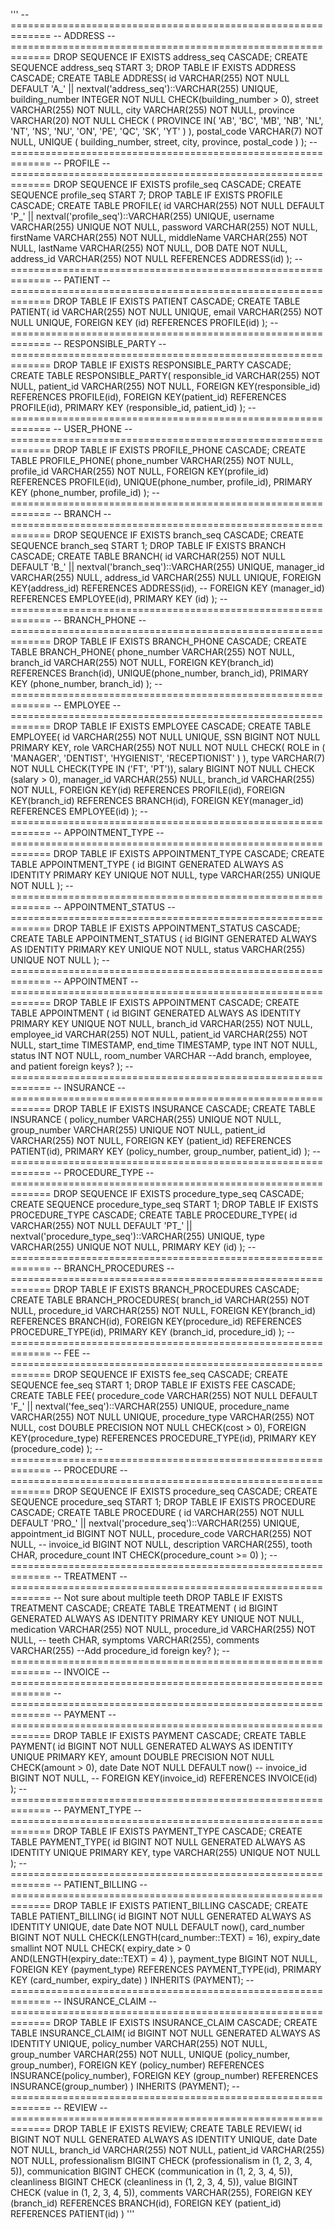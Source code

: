 '''
-- =============================================================
-- ADDRESS
-- =============================================================
DROP SEQUENCE IF EXISTS address_seq CASCADE;
CREATE SEQUENCE address_seq START 3;
DROP TABLE IF EXISTS ADDRESS CASCADE;
CREATE TABLE ADDRESS(
    id VARCHAR(255) NOT NULL DEFAULT 'A_' || nextval('address_seq')::VARCHAR(255) UNIQUE,
    building_number INTEGER NOT NULL CHECK(building_number > 0),
    street VARCHAR(255) NOT NULL,
    city VARCHAR(255) NOT NULL,
    province VARCHAR(20) NOT NULL CHECK (
        PROVINCE IN(
            'AB',
            'BC',
            'MB',
            'NB',
            'NL',
            'NT',
            'NS',
            'NU',
            'ON',
            'PE',
            'QC',
            'SK',
            'YT'
        )
    ),
    postal_code VARCHAR(7) NOT NULL,
    UNIQUE (
        building_number,
        street,
        city,
        province,
        postal_code
    )
);
-- =============================================================
-- PROFILE
-- =============================================================
DROP SEQUENCE IF EXISTS profile_seq CASCADE;
CREATE SEQUENCE profile_seq START 7;
DROP TABLE IF EXISTS PROFILE CASCADE;
CREATE TABLE PROFILE(
    id VARCHAR(255) NOT NULL DEFAULT 'P_' || nextval('profile_seq')::VARCHAR(255) UNIQUE,
    username VARCHAR(255) UNIQUE NOT NULL,
    password VARCHAR(255) NOT NULL,
    firstName VARCHAR(255) NOT NULL,
    middleName VARCHAR(255) NOT NULL,
    lastName VARCHAR(255) NOT NULL,
    DOB DATE NOT NULL,
    address_id VARCHAR(255) NOT NULL REFERENCES ADDRESS(id)
);
-- =============================================================
-- PATIENT
-- =============================================================
DROP TABLE IF EXISTS PATIENT CASCADE;
CREATE TABLE PATIENT(
    id VARCHAR(255) NOT NULL UNIQUE,
    email VARCHAR(255) NOT NULL UNIQUE,
    FOREIGN KEY (id) REFERENCES PROFILE(id)
);
-- =============================================================
-- RESPONSIBLE_PARTY
-- =============================================================
DROP TABLE IF EXISTS RESPONSIBLE_PARTY CASCADE;
CREATE TABLE RESPONSIBLE_PARTY(
    responsible_id VARCHAR(255) NOT NULL,
    patient_id VARCHAR(255) NOT NULL,
    FOREIGN KEY(responsible_id) REFERENCES PROFILE(id),
    FOREIGN KEY(patient_id) REFERENCES PROFILE(id),
    PRIMARY KEY (responsible_id, patient_id)
);
-- =============================================================
-- USER_PHONE
-- =============================================================
DROP TABLE IF EXISTS PROFILE_PHONE CASCADE;
CREATE TABLE PROFILE_PHONE(
    phone_number VARCHAR(255) NOT NULL,
    profile_id VARCHAR(255) NOT NULL,
    FOREIGN KEY(profile_id) REFERENCES PROFILE(id),
    UNIQUE(phone_number, profile_id),
    PRIMARY KEY (phone_number, profile_id)
);
-- =============================================================
-- BRANCH
-- =============================================================
DROP SEQUENCE IF EXISTS branch_seq CASCADE;
CREATE SEQUENCE branch_seq START 1;
DROP TABLE IF EXISTS BRANCH CASCADE;
CREATE TABLE BRANCH(
    id VARCHAR(255) NOT NULL DEFAULT 'B_' || nextval('branch_seq')::VARCHAR(255) UNIQUE,
    manager_id VARCHAR(255) NULL,
    address_id VARCHAR(255) NULL UNIQUE,
    FOREIGN KEY(address_id) REFERENCES ADDRESS(id),
    -- FOREIGN KEY (manager_id) REFERENCES EMPLOYEE(id),
    PRIMARY KEY (id)
);
-- =============================================================
-- BRANCH_PHONE
-- =============================================================
DROP TABLE IF EXISTS BRANCH_PHONE CASCADE;
CREATE TABLE BRANCH_PHONE(
    phone_number VARCHAR(255) NOT NULL,
    branch_id VARCHAR(255) NOT NULL,
    FOREIGN KEY(branch_id) REFERENCES Branch(id),
    UNIQUE(phone_number, branch_id),
    PRIMARY KEY (phone_number, branch_id)
);
-- =============================================================
-- EMPLOYEE
-- =============================================================
DROP TABLE IF EXISTS EMPLOYEE CASCADE;
CREATE TABLE EMPLOYEE(
    id VARCHAR(255) NOT NULL UNIQUE,
    SSN BIGINT NOT NULL PRIMARY KEY,
    role VARCHAR(255) NOT NULL NOT NULL CHECK(
        ROLE in (
            'MANAGER',
            'DENTIST',
            'HYGIENIST',
            'RECEPTIONIST'
        )
    ),
    type VARCHAR(7) NOT NULL CHECK(TYPE IN ('FT', 'PT')),
    salary BIGINT NOT NULL CHECK (salary > 0),
    manager_id VARCHAR(255) NULL,
    branch_id VARCHAR(255) NOT NULL,
    FOREIGN KEY(id) REFERENCES PROFILE(id),
    FOREIGN KEY(branch_id) REFERENCES BRANCH(id),
    FOREIGN KEY(manager_id) REFERENCES EMPLOYEE(id)
);
-- =============================================================
-- APPOINTMENT_TYPE
-- =============================================================
DROP TABLE IF EXISTS APPOINTMENT_TYPE CASCADE;
CREATE TABLE APPOINTMENT_TYPE (
    id BIGINT GENERATED ALWAYS AS IDENTITY PRIMARY KEY UNIQUE NOT NULL,
    type VARCHAR(255) UNIQUE NOT NULL
);
-- =============================================================
-- APPOINTMENT_STATUS
-- =============================================================
DROP TABLE IF EXISTS APPOINTMENT_STATUS CASCADE;
CREATE TABLE APPOINTMENT_STATUS (
    id BIGINT GENERATED ALWAYS AS IDENTITY PRIMARY KEY UNIQUE NOT NULL,
    status VARCHAR(255) UNIQUE NOT NULL
);
-- =============================================================
-- APPOINTMENT
-- =============================================================
DROP TABLE IF EXISTS APPOINTMENT CASCADE;
CREATE TABLE APPOINTMENT (
    id BIGINT GENERATED ALWAYS AS IDENTITY PRIMARY KEY UNIQUE NOT NULL,
    branch_id VARCHAR(255) NOT NULL,
    employee_id VARCHAR(255) NOT NULL,
    patient_id VARCHAR(255) NOT NULL,
    start_time TIMESTAMP,
    end_time TIMESTAMP,
    type INT NOT NULL,
    status INT NOT NULL,
    room_number VARCHAR --Add branch, employee, and patient foreign keys?
);
-- =============================================================
-- INSURANCE
-- =============================================================
DROP TABLE IF EXISTS INSURANCE CASCADE;
CREATE TABLE INSURANCE (
    policy_number VARCHAR(255) UNIQUE NOT NULL,
    group_number VARCHAR(255) UNIQUE NOT NULL,
    patient_id VARCHAR(255) NOT NULL,
    FOREIGN KEY (patient_id) REFERENCES PATIENT(id),
    PRIMARY KEY (policy_number, group_number, patient_id)
);
-- =============================================================
-- PROCEDURE_TYPE
-- =============================================================
DROP SEQUENCE IF EXISTS procedure_type_seq CASCADE;
CREATE SEQUENCE procedure_type_seq START 1;
DROP TABLE IF EXISTS PROCEDURE_TYPE CASCADE;
CREATE TABLE PROCEDURE_TYPE(
    id VARCHAR(255) NOT NULL DEFAULT 'PT_' || nextval('procedure_type_seq')::VARCHAR(255) UNIQUE,
    type VARCHAR(255) UNIQUE NOT NULL,
    PRIMARY KEY (id)
);
-- =============================================================
-- BRANCH_PROCEDURES
-- =============================================================
DROP TABLE IF EXISTS BRANCH_PROCEDURES CASCADE;
CREATE TABLE BRANCH_PROCEDURES(
    branch_id VARCHAR(255) NOT NULL,
    procedure_id VARCHAR(255) NOT NULL,
    FOREIGN KEY(branch_id) REFERENCES BRANCH(id),
    FOREIGN KEY(procedure_id) REFERENCES PROCEDURE_TYPE(id),
    PRIMARY KEY (branch_id, procedure_id)
);
-- =============================================================
-- FEE
-- =============================================================
DROP SEQUENCE IF EXISTS fee_seq CASCADE;
CREATE SEQUENCE fee_seq START 1;
DROP TABLE IF EXISTS FEE CASCADE;
CREATE TABLE FEE(
    procedure_code VARCHAR(255) NOT NULL DEFAULT 'F_' || nextval('fee_seq')::VARCHAR(255) UNIQUE,
    procedure_name VARCHAR(255) NOT NULL UNIQUE,
    procedure_type VARCHAR(255) NOT NULL,
    cost DOUBLE PRECISION NOT NULL CHECK(cost > 0),
    FOREIGN KEY(procedure_type) REFERENCES PROCEDURE_TYPE(id),
    PRIMARY KEY (procedure_code)
);
-- =============================================================
-- PROCEDURE
-- =============================================================
DROP SEQUENCE IF EXISTS procedure_seq CASCADE;
CREATE SEQUENCE procedure_seq START 1;
DROP TABLE IF EXISTS PROCEDURE CASCADE;
CREATE TABLE PROCEDURE (
    id VARCHAR(255) NOT NULL DEFAULT 'PRO_' || nextval('procedure_seq')::VARCHAR(255) UNIQUE,
    appointment_id BIGINT NOT NULL,
    procedure_code VARCHAR(255) NOT NULL,
    -- invoice_id BIGINT NOT NULL,
    description VARCHAR(255),
    tooth CHAR,
    procedure_count INT CHECK(procedure_count >= 0)
);
-- =============================================================
-- TREATMENT
-- =============================================================
-- Not sure about multiple teeth
DROP TABLE IF EXISTS TREATMENT CASCADE;
CREATE TABLE TREATMENT (
    id BIGINT GENERATED ALWAYS AS IDENTITY PRIMARY KEY UNIQUE NOT NULL,
    medication VARCHAR(255) NOT NULL,
    procedure_id VARCHAR(255) NOT NULL,
    -- teeth CHAR,
    symptoms VARCHAR(255),
    comments VARCHAR(255) --Add procedure_id foreign key?
);
-- =============================================================
-- INVOICE
-- =============================================================
-- =============================================================
-- PAYMENT
-- =============================================================
DROP TABLE IF EXISTS PAYMENT CASCADE;
CREATE TABLE PAYMENT(
    id BIGINT NOT NULL GENERATED ALWAYS AS IDENTITY UNIQUE PRIMARY KEY,
    amount DOUBLE PRECISION NOT NULL CHECK(amount > 0),
    date Date NOT NULL DEFAULT now() -- invoice_id BIGINT NOT NULL,
    -- FOREIGN KEY(invoice_id) REFERENCES INVOICE(id)
);
-- =============================================================
-- PAYMENT_TYPE
-- =============================================================
DROP TABLE IF EXISTS PAYMENT_TYPE CASCADE;
CREATE TABLE PAYMENT_TYPE(
    id BIGINT NOT NULL GENERATED ALWAYS AS IDENTITY UNIQUE PRIMARY KEY,
    type VARCHAR(255) UNIQUE NOT NULL
);
-- =============================================================
-- PATIENT_BILLING
-- =============================================================
DROP TABLE IF EXISTS PATIENT_BILLING CASCADE;
CREATE TABLE PATIENT_BILLING(
    id BIGINT NOT NULL GENERATED ALWAYS AS IDENTITY UNIQUE,
    date Date NOT NULL DEFAULT now(),
    card_number BIGINT NOT NULL CHECK(LENGTH(card_number::TEXT) = 16),
    expiry_date smallint NOT NULL CHECK(
        expiry_date > 0
        AND(LENGTH(expiry_date::TEXT) = 4)
    ),
    payment_type BIGINT NOT NULL,
    FOREIGN KEY (payment_type) REFERENCES PAYMENT_TYPE(id),
    PRIMARY KEY (card_number, expiry_date)
) INHERITS (PAYMENT);
-- =============================================================
-- INSURANCE_CLAIM
-- =============================================================
DROP TABLE IF EXISTS INSURANCE_CLAIM CASCADE;
CREATE TABLE INSURANCE_CLAIM(
    id BIGINT NOT NULL GENERATED ALWAYS AS IDENTITY UNIQUE,
    policy_number VARCHAR(255) NOT NULL,
    group_number VARCHAR(255) NOT NULL,
    UNIQUE (policy_number, group_number),
    FOREIGN KEY (policy_number) REFERENCES INSURANCE(policy_number),
    FOREIGN KEY (group_number) REFERENCES INSURANCE(group_number)
) INHERITS (PAYMENT);
-- =============================================================
-- REVIEW
-- =============================================================
DROP TABLE IF EXISTS REVIEW;
CREATE TABLE REVIEW(
    id BIGINT NOT NULL GENERATED ALWAYS AS IDENTITY UNIQUE,
    date Date NOT NULL,
    branch_id VARCHAR(255) NOT NULL,
    patient_id VARCHAR(255) NOT NULL,
    professionalism BIGINT CHECK (professionalism in (1, 2, 3, 4, 5)),
    communication BIGINT CHECK (communication in (1, 2, 3, 4, 5)),
    cleanliness BIGINT CHECK (cleanliness in (1, 2, 3, 4, 5)),
    value BIGINT CHECK (value in (1, 2, 3, 4, 5)),
    comments VARCHAR(255),
    FOREIGN KEY (branch_id) REFERENCES BRANCH(id),
    FOREIGN KEY (patient_id) REFERENCES PATIENT(id)
)
'''
